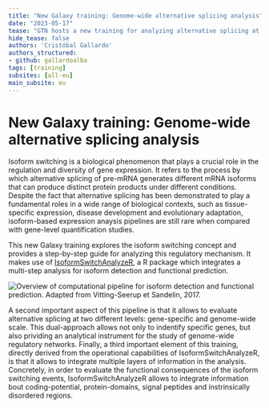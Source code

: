 ```yaml
---
title: "New Galaxy training: Genome-wide alternative splicing analysis"
date: "2023-05-17"
tease: "GTN hosts a new training for analyzing alternative splicing at genome-wide scale"
hide_tease: false
authors: 'Cristóbal Gallardo'
authors_structured:
- github: gallardoalba
tags: [training]
subsites: [all-eu]
main_subsite: eu
---
```



# New Galaxy training: Genome-wide alternative splicing analysis

Isoform switching is a biological phenomenon that plays a crucial role in the regulation and diversity of gene expression. It refers to the process by which alternative splicing of pre-mRNA generates different mRNA isoforms that can produce distinct protein products under different conditions. Despite the fact that alternative splicing has been demonstrated to play a fundamental roles in a wide range of biological contexts, such as tissue-specific expression, disease development and evolutionary adaptation, isoform-based expression anaysis pipelines are still rare when compared with gene-level quantification studies.

This new Galaxy training explores the isoform switching concept and provides a step-by-step guide for analyzing this regulatory mechanism. It makes use of [IsoformSwitchAnalyzeR](https://bioconductor.org/packages/release/bioc/html/IsoformSwitchAnalyzeR.html), a R package which integrates a multi-step analysis for isoform detection and functional prediction.

![Overview of computational pipeline for isoform detection and functional prediction. Adapted from Vitting-Seerup et Sandelin, 2017.]({{site.baseurl}}/news/images/isoform_usage_post.jpg)

A second important aspect of this pipeline is that it allows to evaluate alternative splicing at two different levels: gene-specific and genome-wide scale. This dual-approach allows not only to indentify specific genes, but also prividing an analytical instrument for the study of genome-wide regulatory networks. Finally, a third important element of this training, directly derived from the operational capabilities of IsoformSwitchAnalyzeR, is that it allows to integrate multiple layers of information in the analysis. Concretely, in order to evaluate the functional consequences of the isoform switching events, IsoformSwitchAnalyzeR allows to integrate information bout coding-potential, protein-domains, signal peptides and instrinsically disordered regions.